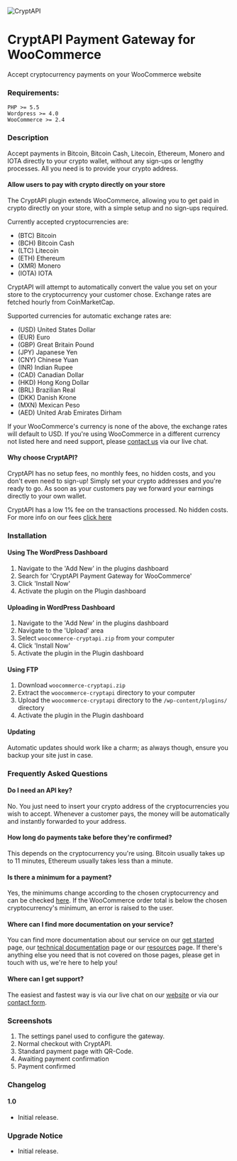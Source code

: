 ![CryptAPI](https://i.imgur.com/IfMAa7E.png)

# CryptAPI Payment Gateway for WooCommerce
Accept cryptocurrency payments on your WooCommerce website

### Requirements:

```
PHP >= 5.5
Wordpress >= 4.0
WooCommerce >= 2.4
```

### Description

Accept payments in Bitcoin, Bitcoin Cash, Litecoin, Ethereum, Monero and IOTA directly to your crypto wallet, without any sign-ups or lengthy processes.
All you need is to provide your crypto address.

#### Allow users to pay with crypto directly on your store

The CryptAPI plugin extends WooCommerce, allowing you to get paid in crypto directly on your store, with a simple setup and no sign-ups required.

Currently accepted cryptocurrencies are:

* (BTC) Bitcoin
* (BCH) Bitcoin Cash
* (LTC) Litecoin
* (ETH) Ethereum
* (XMR) Monero
* (IOTA) IOTA

CryptAPI will attempt to automatically convert the value you set on your store to the cryptocurrency your customer chose.
Exchange rates are fetched hourly from CoinMarketCap.

Supported currencies for automatic exchange rates are:

* (USD) United States Dollar
* (EUR) Euro
* (GBP) Great Britain Pound
* (JPY) Japanese Yen
* (CNY) Chinese Yuan
* (INR) Indian Rupee
* (CAD) Canadian Dollar
* (HKD) Hong Kong Dollar
* (BRL) Brazilian Real
* (DKK) Danish Krone
* (MXN) Mexican Peso
* (AED) United Arab Emirates Dirham

If your WooCommerce's currency is none of the above, the exchange rates will default to USD.
If you're using WooCommerce in a different currency not listed here and need support, please [contact us](https://cryptapi.io) via our live chat.

#### Why choose CryptAPI?

CryptAPI has no setup fees, no monthly fees, no hidden costs, and you don't even need to sign-up!
Simply set your crypto addresses and you're ready to go. As soon as your customers pay we forward your earnings directly to your own wallet.

CryptAPI has a low 1% fee on the transactions processed. No hidden costs.
For more info on our fees [click here](https://cryptapi.io/get_started/#fees)

### Installation

#### Using The WordPress Dashboard

1. Navigate to the 'Add New' in the plugins dashboard
2. Search for 'CryptAPI Payment Gateway for WooCommerce'
3. Click 'Install Now'
4. Activate the plugin on the Plugin dashboard

#### Uploading in WordPress Dashboard

1. Navigate to the 'Add New' in the plugins dashboard
2. Navigate to the 'Upload' area
3. Select `woocommerce-cryptapi.zip` from your computer
4. Click 'Install Now'
5. Activate the plugin in the Plugin dashboard

#### Using FTP

1. Download `woocommerce-cryptapi.zip`
2. Extract the `woocommerce-cryptapi` directory to your computer
3. Upload the `woocommerce-cryptapi` directory to the `/wp-content/plugins/` directory
4. Activate the plugin in the Plugin dashboard

#### Updating

Automatic updates should work like a charm; as always though, ensure you backup your site just in case.

### Frequently Asked Questions

#### Do I need an API key?

No. You just need to insert your crypto address of the cryptocurrencies you wish to accept. Whenever a customer pays, the money will be automatically and instantly forwarded to your address.

#### How long do payments take before they're confirmed?

This depends on the cryptocurrency you're using. Bitcoin usually takes up to 11 minutes, Ethereum usually takes less than a minute.

#### Is there a minimum for a payment?

Yes, the minimums change according to the chosen cryptocurrency and can be checked [here](https://cryptapi.io/get_started/#fees).
If the WooCommerce order total is below the chosen cryptocurrency's minimum, an error is raised to the user.

#### Where can I find more documentation on your service?

You can find more documentation about our service on our [get started](https://cryptapi.io/get_started) page, our [technical documentation](https://cryptapi.io/docs/) page or our [resources](https://cryptapi.io/resources/) page.
If there's anything else you need that is not covered on those pages, please get in touch with us, we're here to help you!

#### Where can I get support? 

The easiest and fastest way is via our live chat on our [website](https://cryptapi.io) or via our [contact form](https://cryptapi.io/contact/).

### Screenshots

1. The settings panel used to configure the gateway.
2. Normal checkout with CryptAPI.
3. Standard payment page with QR-Code.
4. Awaiting payment confirmation
5. Payment confirmed

### Changelog 

#### 1.0
* Initial release.

### Upgrade Notice
* Initial release.